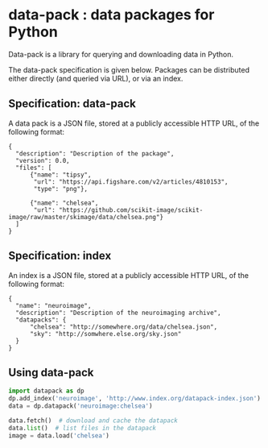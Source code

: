 # data-pack : data packages for Python

Data-pack is a library for querying and downloading data in Python.

The data-pack specification is given below.  Packages can be
distributed either directly (and queried via URL), or via an index.

## Specification: data-pack

A data pack is a JSON file, stored at a publicly accessible HTTP URL,
of the following format:

```
{
  "description": "Description of the package",
  "version": 0.0,
  "files": [
      {"name": "tipsy",
       "url": "https://api.figshare.com/v2/articles/4810153",
       "type": "png"},

      {"name": "chelsea",
       "url": "https://github.com/scikit-image/scikit-image/raw/master/skimage/data/chelsea.png"}
  ]
}
```

## Specification: index

An index is a JSON file, stored at a publicly accessible HTTP URL,
of the following format:

```
{
  "name": "neuroimage",
  "description": "Description of the neuroimaging archive",
  "datapacks": {
      "chelsea": "http://somewhere.org/data/chelsea.json",
      "sky": "http://somwhere.else.org/sky.json"
  }
}
```

## Using data-pack

```python
import datapack as dp
dp.add_index('neuroimage', 'http://www.index.org/datapack-index.json')
data = dp.datapack('neuroimage:chelsea')

data.fetch()  # download and cache the datapack
data.list()  # list files in the datapack
image = data.load('chelsea')
```
